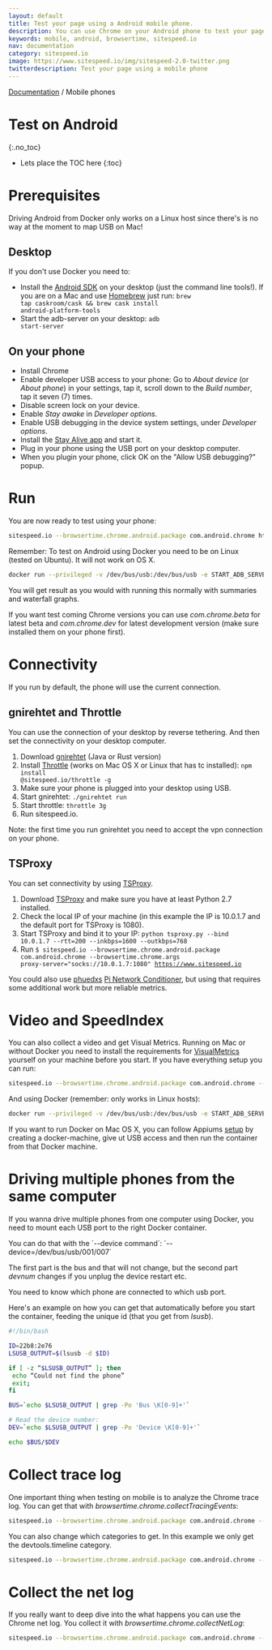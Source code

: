 ```yaml
---
layout: default
title: Test your page using a Android mobile phone.
description: You can use Chrome on your Android phone to test your pages (and get a video and Speed Index).
keywords: mobile, android, browsertime, sitespeed.io
nav: documentation
category: sitespeed.io
image: https://www.sitespeed.io/img/sitespeed-2.0-twitter.png
twitterdescription: Test your page using a mobile phone
---
```

[Documentation](/documentation/sitespeed.io/) / Mobile phones

# Test on Android
{:.no_toc}

* Lets place the TOC here
{:toc}

# Prerequisites
Driving Android from Docker only works on a Linux host since there's is no way at the moment to map USB on Mac!

## Desktop
If you don't use Docker you need to:

 * Install the [Android SDK](http://developer.android.com/sdk/index.html#downloads) on your desktop (just the command line tools!). If you are on a Mac and use [Homebrew](http://brew.sh/) just run: <code>brew tap caskroom/cask && brew cask install android-platform-tools</code>
 * Start the adb-server on your desktop: <code>adb start-server</code>

## On your phone
 * Install Chrome
 * Enable developer USB access to your phone: Go to *About device* (or *About phone*) in your settings, tap it, scroll down to the *Build number*, tap it seven (7) times.
 * Disable screen lock on your device.
 * Enable *Stay awake* in *Developer options*.
 * Enable USB debugging in the device system settings, under *Developer options*.
 * Install the [Stay Alive app](https://play.google.com/store/apps/details?id=com.synetics.stay.alive) and start it.
 * Plug in your phone using the USB port on your desktop computer.
 * When you plugin your phone, click OK on the "Allow USB debugging?" popup.

# Run
You are now ready to test using your phone:

~~~bash
sitespeed.io --browsertime.chrome.android.package com.android.chrome https://www.sitespeed.io
~~~

Remember: To test on Android using Docker you need to be on Linux (tested on Ubuntu). It will not work on OS X.

~~~bash
docker run --privileged -v /dev/bus/usb:/dev/bus/usb -e START_ADB_SERVER=true --rm -v "$(pwd)":/sitespeed.io sitespeedio/sitespeed.io:{% include version/sitespeed.io.txt %}  -n 1 --browsertime.chrome.android.package com.android.chrome --browsertime.xvfb false https://www.sitespeed.io
~~~

You will get result as you would with running this normally with summaries and waterfall graphs.

If you want test coming Chrome versions you can use *com.chrome.beta* for latest beta and *com.chrome.dev* for latest development version (make sure installed them on your phone first).

# Connectivity
If you run by default, the phone will use the current connection.

## gnirehtet and Throttle
You can use the connection of your desktop by reverse tethering. And then set the connectivity on your desktop computer.

1. Download [gnirehtet](https://github.com/Genymobile/gnirehtet) (Java or Rust version)
2. Install [Throttle](https://github.com/sitespeedio/throttle) (works on Mac OS X or Linux that has tc installed):  <code>npm install @sitespeed.io/throttle -g</code>
3. Make sure your phone is plugged into your desktop using USB.
4. Start gnirehtet: <code>./gnirehtet run</code>
5. Start throttle: <code>throttle 3g</code>
6. Run sitespeed.io.

Note: the first time you run gnirehtet you need to accept the vpn connection on your phone.

## TSProxy
You can set connectivity by using [TSProxy](https://github.com/WPO-Foundation/tsproxy).

1. Download [TSProxy](https://github.com/WPO-Foundation/tsproxy) and make sure you have at least Python 2.7 installed.
2. Check the local IP of your machine (in this example the IP is 10.0.1.7 and the default port for TSProxy is 1080).
3. Start TSProxy and bind it to your IP: <code>python tsproxy.py --bind 10.0.1.7 --rtt=200 --inkbps=1600 --outkbps=768</code>
4. Run <code>$ sitespeed.io --browsertime.chrome.android.package com.android.chrome --browsertime.chrome.args proxy-server="socks://10.0.1.7:1080" https://www.sitespeed.io</code>

You could also use [phuedxs](https://github.com/phuedx) [Pi Network Conditioner](https://github.com/phuedx/pinc), but using that requires some additional work but more reliable metrics.

# Video and SpeedIndex
You can also collect a video and get Visual Metrics. Running on Mac or without Docker you need to install the requirements for [VisualMetrics](https://github.com/sitespeedio/docker-visualmetrics-deps/blob/master/Dockerfile) yourself on your machine before you start. If you have everything setup you can run:

~~~bash
sitespeed.io --browsertime.chrome.android.package com.android.chrome --video --speedIndex https://www.sitespeed.io
~~~

And using Docker (remember: only works in Linux hosts):

~~~bash
docker run --privileged -v /dev/bus/usb:/dev/bus/usb -e START_ADB_SERVER=true --rm -v "$(pwd)":/sitespeed.io sitespeedio/sitespeed.io:{% include version/sitespeed.io.txt %}  -n 1 --browsertime.chrome.android.package com.android.chrome --browsertime.xvfb false https://www.sitespeed.io
~~~

If you want to run Docker on Mac OS X, you can follow Appiums [setup](https://github.com/appium/appium-docker-android) by creating a docker-machine, give ut USB access and then run the container from that Docker machine.

# Driving multiple phones from the same computer
If you wanna drive multiple phones from one computer using Docker, you need to mount each USB port to the right Docker container.

You can do that with the ´--device command´:
´--device=/dev/bus/usb/001/007´

The first part is the bus and that will not change, but the second part *devnum* changes if you unplug the device restart etc.

You need to know which phone are connected to which usb port.

Here's an example on how you can get that automatically before you start the container, feeding the unique id (that you get from *lsusb*).

~~~bash
#!/bin/bash

ID=22b8:2e76
LSUSB_OUTPUT=$(lsusb -d $ID)

if [ -z “$LSUSB_OUTPUT” ]; then
 echo “Could not find the phone”
 exit;
fi

BUS=`echo $LSUSB_OUTPUT | grep -Po 'Bus \K[0-9]+'`

# Read the device number:
DEV=`echo $LSUSB_OUTPUT | grep -Po 'Device \K[0-9]+'`

echo $BUS/$DEV
~~~

# Collect trace log
One important thing when testing on mobile is to analyze the Chrome trace log. You can get that with *browsertime.chrome.collectTracingEvents*:

~~~bash
sitespeed.io --browsertime.chrome.android.package com.android.chrome --browsertime.chrome.collectTracingEvents --video --speedIndex https://www.sitespeed.io
~~~

You can also change which categories to get. In this example we only get the devtools.timeline category.

~~~bash
sitespeed.io --browsertime.chrome.android.package com.android.chrome --chrome.timeline https://www.sitespeed.io
~~~


# Collect the net log
If you really want to deep dive into the what happens you can use the Chrome net log. You collect it with *browsertime.chrome.collectNetLog*:

~~~bash
sitespeed.io --browsertime.chrome.android.package com.android.chrome --browsertime.chrome.collectNetLog https://www.sitespeed.io
~~~



